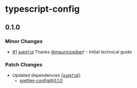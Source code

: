 # typescript-config

## 0.1.0

### Minor Changes

- [#1](https://github.com/pibernetwork/sandbox-fullstack/pull/1) [`4a04f18`](https://github.com/pibernetwork/sandbox-fullstack/commit/4a04f188de7451c403cd414e249160d095f56b49) Thanks [@mauriciopiber](https://github.com/mauriciopiber)! - Initial technical guide

### Patch Changes

- Updated dependencies [[`4a04f18`](https://github.com/pibernetwork/sandbox-fullstack/commit/4a04f188de7451c403cd414e249160d095f56b49)]:
  - prettier-config@0.1.0
